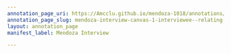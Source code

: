 ```yaml
---
annotation_page_uri: https://Amcclu.github.io/mendoza-1018/annotations/mendoza-interview-canvas-1-interviewee--relating-firsthand-experience--body-langauge--smile---laughter--mimicking--consideration.json
annotation_page_slug: mendoza-interview-canvas-1-interviewee--relating-firsthand-experience--body-langauge--smile---laughter--mimicking--consideration
layout: annotation_page
manifest_label: Mendoza Interview

---
```

